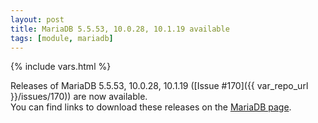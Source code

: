 ```yaml
---
layout: post
title: MariaDB 5.5.53, 10.0.28, 10.1.19 available
tags: [module, mariadb]
---
```

{% include vars.html %}

Releases of MariaDB 5.5.53, 10.0.28, 10.1.19 ([Issue #170]({{ var_repo_url }}/issues/170)) are now available.<br />
You can find links to download these releases on the [MariaDB page](/modules/mariadb).
